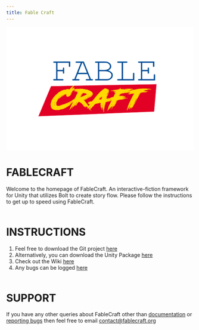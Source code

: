 ```yaml
---
title: Fable Craft
---
```


<img align="centre" width="510" height="330" src="https://github.com/mylesblasonato/fablecraft.github.io/blob/main/4JDbDj.png?raw=true">

# FABLECRAFT 
Welcome to the homepage of FableCraft. An interactive-fiction framework for Unity that utilizes Bolt to create story flow. Please follow the instructions to get up to speed using FableCraft.
<br><br>

# INSTRUCTIONS 
1. Feel free to download the Git project [here](https://github.com/mylesblasonato/FableCraft.git)
2. Alternatively, you can download the Unity Package [here](https://github.com/mylesblasonato/FableCraft/blob/main/FableCraft/Packages/FableCraft_2020.1.1.unitypackage?raw=true)
3. Check out the Wiki [here](http://wiki.fablecraft.org/)
4. Any bugs can be logged [here](https://www.jotform.com/203217781850051)
<br><br>

# SUPPORT
If you have any other queries about FableCraft other than [documentation](http://wiki.fablecraft.org/) or [reporting bugs](https://www.jotform.com/203217781850051) then feel free to email [contact@fablecraft.org](mailto:contact@fablecraft.org)